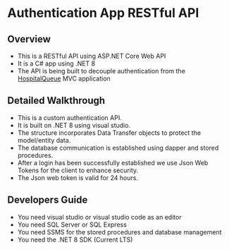 # Authentication App RESTful API 
## Overview 
- This is a RESTful API using ASP.NET Core Web API
- It is a C# app using .NET 8 
- The API is being built to decouple authentication from the [HospitalQueue](https://github.com/Naledi-Mokhethi/HospitalQueue) MVC application

## Detailed Walkthrough
- This is a custom authentication API.
- It is built on .NET 8 using visual studio.
- The structure incorporates Data Transfer objects to protect the model/entity data.
- The database communication is established using dapper and stored procedures.
- After a login has been successfully established we use Json Web Tokens for the client to enhance security.
- The Json web token is valid for 24 hours.

## Developers Guide
- You need visual studio or visual studio code as an editor
- You need SQL Server or SQL Express
- You need SSMS for the stored procedures and database management
- You need the .NET 8 SDK (Current LTS)
